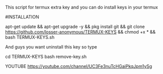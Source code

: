This script for termux extra key
and you can do install keys in your termux

#INSTALLATION

apt-get update && apt-get upgrade -y && pkg install git &&
git clone https://github.com/losser-anonymous/TERMUX-KEYS
 && chmod +x * &&
bash TERMUX-KEYS.sh

And guys you want uninstall this key so type

cd TERMUX-KEYS
bash remove-key.sh

YOUTUBE https://youtube.com/channel/UC3Fe3nuTcHGaiPkqJpm1ySg

